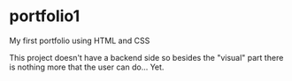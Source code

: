 # portfolio1
My first portfolio using HTML and CSS

This project doesn't have a backend side so besides the "visual" part there is nothing more that the user can do... Yet.
